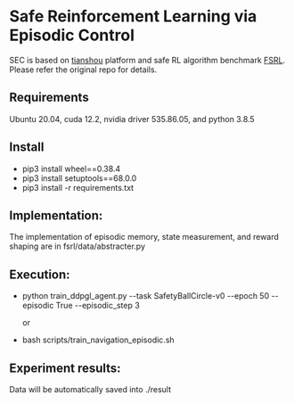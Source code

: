 # Safe Reinforcement Learning via Episodic Control
  SEC is based on [tianshou](https://tianshou.readthedocs.io) platform and safe RL algorithm benchmark [FSRL](https://fsrl.readthedocs.io). Please refer the original repo for details.


## Requirements
  Ubuntu 20.04, cuda 12.2, nvidia driver 535.86.05, and python 3.8.5

## Install
  * pip3 install wheel==0.38.4
  * pip3 install setuptools==68.0.0
  * pip3 install -r requirements.txt

## Implementation:
  The implementation of episodic memory, state measurement, and reward shaping are in fsrl/data/abstracter.py

## Execution:
  * python  train_ddpgl_agent.py --task SafetyBallCircle-v0 --epoch 50  --episodic True --episodic_step 3 

    or

  * bash scripts/train_navigation_episodic.sh

## Experiment results:
  Data will be automatically saved into ./result